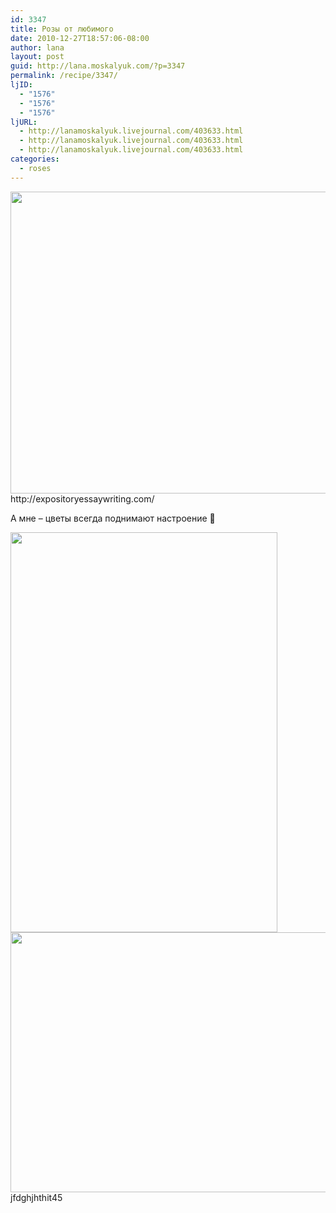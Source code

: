 ```yaml
---
id: 3347
title: Розы от любимого
date: 2010-12-27T18:57:06-08:00
author: lana
layout: post
guid: http://lana.moskalyuk.com/?p=3347
permalink: /recipe/3347/
ljID:
  - "1576"
  - "1576"
  - "1576"
ljURL:
  - http://lanamoskalyuk.livejournal.com/403633.html
  - http://lanamoskalyuk.livejournal.com/403633.html
  - http://lanamoskalyuk.livejournal.com/403633.html
categories:
  - roses
---
```

<img loading="lazy" class="alignnone" title="roses" src="http://farm6.static.flickr.com/5003/5298199935_3a2f8f1892_z.jpg" alt="" width="640" height="483" />

<div>
  http://expositoryessaywriting.com/
</div>

А мне &#8211; цветы всегда поднимают настроение 🙂

<img loading="lazy" class="alignnone" title="roses" src="http://farm6.static.flickr.com/5248/5298203147_20846abfa3_z.jpg" alt="" width="427" height="640" /> 

<img loading="lazy" class="alignnone" title="roses" src="http://farm6.static.flickr.com/5010/5298195763_cfbdedb873_z.jpg" alt="" width="640" height="416" /> 

<div>
  jfdghjhthit45
</div>